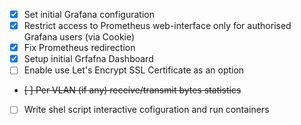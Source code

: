 - [x] Set initial Grafana configuration
- [x] Restrict access to Prometheus web-interface only for authorised Grafana users (via Cookie)
- [x] Fix Prometheus redirection  
- [x] Setup initial Grfafna Dashboard
- [ ] Enable use Let's Encrypt SSL Certificate as an option
- ~~[ ] Per VLAN (if any) receive/transmit bytes statistics~~
- [ ] Write shel script interactive cofiguration and run containers
